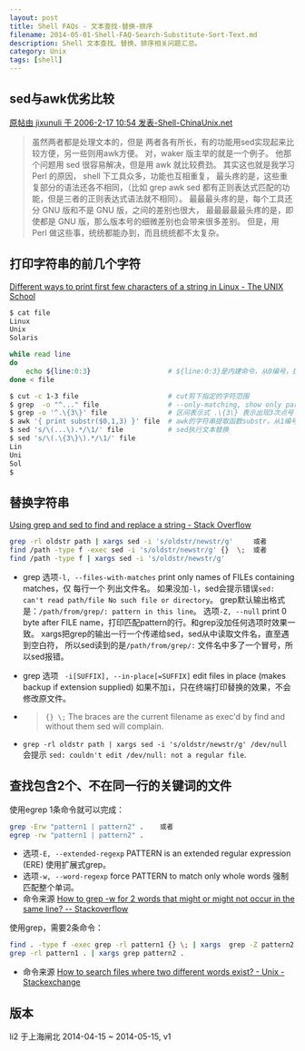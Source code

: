 ```yaml
---
layout: post
title: Shell FAQs - 文本查找-替换-排序
filename: 2014-05-01-Shell-FAQ-Search-Substitute-Sort-Text.md
description: Shell 文本查找、替换、排序相关问题汇总。
category: Unix
tags: [shell]
---
```


## sed与awk优劣比较

[原帖由 jixunuli 于 2006-2-17 10:54 发表-Shell-ChinaUnix.net](http://bbs.chinaunix.net/thread-702042-1-1.html)

> 虽然两者都是处理文本的，但是 两者各有所长，有的功能用sed实现起来比较方便，另一些则用awk方便。
> 对，waker 版主举的就是一个例子。 他那个问题用 sed 很容易解决，但是用 awk 就比较费劲。
> 其实这也就是我学习 Perl 的原因，
> shell 下工具众多，功能也互相重复，
> 最头疼的是，这些重复部分的语法还各不相同，（比如 grep awk sed 都有正则表达式匹配的功能，但是三者的正则表达式语法就不相同）。
> 最最最头疼的是，每个工具还分 GNU 版和不是 GNU 版，之间的差别也很大，
> 最最最最最头疼的是，即使都是 GNU 版，那么版本号的细微差别也会带来很多差别。
> 但是，用 Perl 做这些事，统统都能办到，而且统统都不太复杂。

<!-- more -->

## 打印字符串的前几个字符

[Different ways to print first few characters of a string in Linux - The UNIX School](http://www.theunixschool.com/2012/05/different-ways-to-print-first-few.html)

``` bash
$ cat file
Linux
Unix
Solaris

while read line
do
    echo ${line:0:3}                   # ${line:0:3}是内建命令，从0编号，提取字符串line的前3个字符
done < file

$ cut -c 1-3 file                      # cut剪下指定的字符范围
$ grep  -o "^..." file                 # --only-matching, show only part of a line matching PATTERN
$ grep -o '^.\{3\}' file               # 区间表示式 .\{3\} 表示出现3次点号
$ awk '{ print substr($0,1,3) }' file  # awk的字符串提取函数substr，从1编号
$ sed 's/\(...\).*/\1/' file           # sed执行文本替换
$ sed 's/\(.\{3\}\).*/\1/' file
Lin
Uni
Sol
$
```

## 替换字符串 

[Using grep and sed to find and replace a string - Stack Overflow]( http://stackoverflow.com/questions/6178498/using-grep-and-sed-to-find-and-replace-a-string)

``` bash
grep -rl oldstr path | xargs sed -i 's/oldstr/newstr/g'     或者
find /path -type f -exec sed -i 's/oldstr/newstr/g' {}  \;  或者
find /path -type f | xargs sed -i 's/oldstr/newstr/g'
```

- grep 选项`-l, --files-with-matches`  print only names of FILEs containing matches，仅 每行一个 列出文件名。
如果没加`-l`，sed会提示错误`sed: can't read path/file No such file or directory`。
grep默认输出格式是：`/path/from/grep/: pattern in this line`。
选项`-Z, --null` print 0 byte after FILE name，打印匹配pattern的行。和grep没加任何选项时效果一致。
xargs把grep的输出一行一个传递给sed，sed从中读取文件名，直至遇到空白符，
所以sed读到的是`/path/from/grep/:` 文件名中多了一个冒号，所以sed报错。

- grep 选项 ` -i[SUFFIX], --in-place[=SUFFIX]` edit files in place (makes backup if extension supplied)
如果不加`i`，只在终端打印替换的效果，不会修改原文件。

- > `{} \;` The braces are the current filename as exec'd by find and without them sed will complain.
- `grep -rl oldstr path | xargs sed -i 's/oldstr/newstr/g' /dev/null` 会提示 `sed: couldn't edit /dev/null: not a regular file`.


## 查找包含2个、不在同一行的关键词的文件

使用egrep 1条命令就可以完成：

``` bash
grep -Erw "pattern1 | pattern2" .    或者
egrep -rw "pattern1 | pattern2" .
```

- 选项`-E, --extended-regexp` PATTERN is an extended regular expression (ERE) 使用扩展式grep。
- 选项`-w, --word-regexp` force PATTERN to match only whole words 强制匹配整个单词。
- 命令来源 [How to grep -w for 2 words that might or might not occur in the same line? -- Stackoverflow](http://stackoverflow.com/questions/17525777/how-to-grep-w-for-2-words-that-might-or-might-not-occur-in-the-same-line)


使用grep，需要2条命令：

``` bash
find . -type f -exec grep -rl pattern1 {} \; | xargs  grep -Z pattern2    或者
grep -rl pattern1 . | xargs grep pattern2 .
```
- 命令来源 [How to search files where two different words exist? - Unix - Stackexchange](http://unix.stackexchange.com/questions/67794/how-to-search-files-where-two-different-words-exist)


## 版本
li2 于上海闸北
2014-04-15 ~ 2014-05-15, v1
